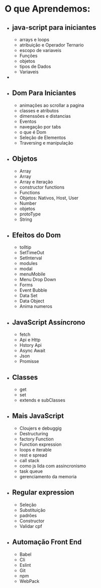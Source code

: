 # O que Aprendemos:
<ul>
<li>
<h2>java-script para iniciantes</h2>
<ul>
<li>arrays e loops</li>
<li>atribuição e Operador Ternario</li>
<li>escopo de variaveis</li>
<li>Funções</li>
<li>objetos</li>
<li>tipos de Dados</li>
<li>Variaveis</li>
</ul>
</li>

<li>
<li><h2>Dom Para Iniciantes</h2></li>
<ul>
<li>animações ao scrollar a pagina</li>
<li>classes e atributos</li>
<li>dimenssões e distancias</li>
<li>Eventos</li>
<li>navegação por tabs</li>
<li>o que é Dom</li>
<li>Seleção de Elementos</li>
<li>Traversing e manipulação</li>
</ul>
</li>

<li>
<h2>Objetos</h2>
<ul>
<li>Array</li>
<li>Array</li>
<li>Array e iteração</li>
<li>constructor functions</li>
<li>Functions</li>
<li>Objetos: Nativos, Host, User</li>
<li>Number</li>
<li>objetos</li>
<li>protoType</li>
<li>String</li>
</ul>
</li>

<li>
<h2>Efeitos do Dom</h2>
<ul>
<li>tolltip</li>
<li>SetTimeOut</li>
<li>SetInterval</li>
<li>modules</li>
<li>modal</li>
<li>menuMobile</li>
<li>Menu Drop Down</li>
<li>Forms</li>
<li>Event Bubble</li>
<li>Data Set</li>
<li>Data Object</li>
<li>Anima numeros</li>
</ul>
</li>

<li>
<h2>JavaScript Assíncrono</h2>
<ul>
<li>fetch</li>
<li>Api e Http</li>
<li>Hstory Api</li>
<li>Async Await</li>
<li>Json</li>
<li>Promisse</li>
</ul>
</li>

<li>
<h2>Classes</h2>
<ul>
<li>get</li>
<li>set</li>
<li>extends e subClasses</li>
</ul>
</li>

<li>
<h2> Mais JavaScript</h2>
<ul>
<li>Cloujers e debuggig</li>
<li>Destructuring</li>
<li>factory Function</li>
<li>Function expression</li>
<li>loops e iterable</li>
<li>rest e spread</li>
<li>call stack</li>
<li>como js lida com assincronismo</li>
<li>task queue</li>
<li>gerenciamento da memoria</li>
</ul>
</li>

<li>
<h2>Regular expression</h2>
<ul>
<li>Seleção</li>
<li>Substituição</li>
<li>padrões</li>
<li>Constructor</li>
<li>Validar cpf</li>
</ul>
</li>

<li>
<h2>Automação Front End</h2>
<ul>
<li>Babel</li>
<li>Cli</li>
<li>Eslint</li>
<li>Git</li>
<li>npm</li>
<li>WebPack</li>
</ul>
</li>

</ul>
